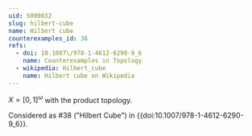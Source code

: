 ```yaml
---
uid: S000032
slug: hilbert-cube
name: Hilbert cube
counterexamples_id: 38
refs:
  - doi: 10.1007\/978-1-4612-6290-9_6
    name: Counterexamples in Topology
  - wikipedia: Hilbert_cube
    name: Hilbert cube on Wikipedia
---
```

$X = [0,1]^\omega$ with the product topology.

Considered as #38 ("Hilbert Cube")
in {{doi:10.1007\/978-1-4612-6290-9_6}}.
